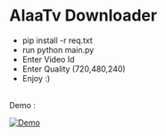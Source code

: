 # AlaaTv Downloader

 - pip install -r req.txt
 - run python main.py
 - Enter Video Id 
 - Enter Quality (720,480,240)
 - Enjoy :)
<br/>
Demo : 
<br/>

[![Demo ](https://www.kindpng.com/picc/m/292-2922476_red-play-button-png-transparent-png.png)](https://www.namasha.com/v/ffnLM5sa)
